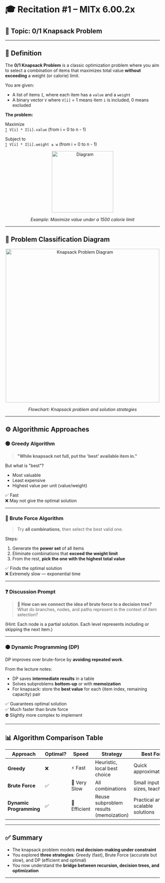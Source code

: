 # 🎓 Recitation #1 – MITx 6.00.2x

## 🧭 Topic: 0/1 Knapsack Problem

---

## 🎯 Definition

The **0/1 Knapsack Problem** is a classic optimization problem where you aim to select a combination of items that maximizes total value **without exceeding** a weight (or calorie) limit.

You are given:
- A list of items `I`, where each item has a `value` and a `weight`
- A binary vector `V` where `V[i]` = 1 means item `i` is included, 0 means excluded

**The problem:**

Maximize  
`∑ V[i] * I[i].value` (from i = 0 to n - 1)

Subject to  
`∑ V[i] * I[i].weight ≤ w` (from i = 0 to n - 1)


<p align="center">
  <img src="https://raw.githubusercontent.com/MIT-Emerging-Talent/ET6-Recitations-6002x/main/Session01/knapsack2.png" alt="Diagram" width="200"/>
</p>

<p align="center"><em>Example: Maximize value under a 1500 calorie limit</em></p>

---

## 🧩 Problem Classification Diagram
<p align="center">
  <img src="https://raw.githubusercontent.com/MIT-Emerging-Talent/ET6-Recitations-6002x/main/Session01/knap.png" alt="Knapsack Problem Diagram" width="500"/>
</p>

<p align="center"><em>Flowchart: Knapsack problem and solution strategies</em></p>


---

## ⚙️ Algorithmic Approaches

### 🟢 Greedy Algorithm

> **"While knapsack not full, put the 'best' available item in."**

But what is "best"?

- Most valuable
- Least expensive
- Highest value per unit (value/weight)

✅ Fast  
❌ May not give the optimal solution

---

### 🔵 Brute Force Algorithm

> Try **all combinations**, then select the best valid one.

Steps:
1. Generate the **power set** of all items
2. Eliminate combinations that **exceed the weight limit**
3. From the rest, **pick the one with the highest total value**

✅ Finds the optimal solution  
❌ Extremely slow — exponential time

---

### ❓ Discussion Prompt

> 🧠 **How can we connect the idea of brute force to a decision tree?**  
> What do branches, nodes, and paths represent in the context of item selection?

(Hint: Each node is a partial solution. Each level represents including or skipping the next item.)

---

### 🟠 Dynamic Programming (DP)

DP improves over brute-force by **avoiding repeated work**.

From the lecture notes:
- DP saves **intermediate results** in a table
- Solves subproblems **bottom-up** or with **memoization**
- For knapsack: store the **best value** for each (item index, remaining capacity) pair

✅ Guarantees optimal solution  
✅ Much faster than brute force  
⛔ Slightly more complex to implement

---

## 📊 Algorithm Comparison Table

| Approach          | Optimal? | Speed       | Strategy                              | Best For                        |
|-------------------|----------|-------------|----------------------------------------|----------------------------------|
| **Greedy**        | ❌        | ⚡ Fast      | Heuristic, local best choice           | Quick approximations             |
| **Brute Force**   | ✅        | 🐢 Very Slow | All combinations                       | Small input sizes, teaching      |
| **Dynamic Programming** | ✅  | 🚀 Efficient | Reuse subproblem results (memoization) | Practical and scalable solutions |

---

## ✅ Summary

- The knapsack problem models **real decision-making under constraint**
- You explored **three strategies**: Greedy (fast), Brute Force (accurate but slow), and DP (efficient and optimal)
- You now understand the **bridge between recursion, decision trees, and optimization**

---
